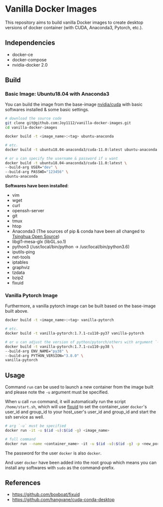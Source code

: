 # Vanilla Docker Images
This repository aims to build vanilla Docker images to create desktop versions of docker container (with CUDA, Anaconda3, Pytorch, etc.).

## Independencies
* docker-ce
* docker-compose
* nvidia-docker 2.0

## Build
### Basic Image: Ubuntu18.04 with Anaconda3
You can build the image from the base-image [nvidia/cuda](https://hub.docker.com/r/nvidia/cuda) with basic softwares installed & some basic settings.
```bash
# download the source code
git clone git@github.com:Joy1112/vanilla-docker-images.git
cd vanilla-docker-images

docker build -t <image_name>:<tag> ubuntu-anaconda

# etc.
docker build -t ubuntu18.04-anaconda3/cuda-11.0:latest ubuntu-anaconda

# or u can specify the username & password if u want
docker build -t ubuntu18.04-anaconda3/cuda-11.0:latest \
--build-arg USER="dev" \
--build-arg PASSWD="123456" \
ubuntu-anaconda
```

**Softwares have been installed**:
* vim
* wget
* curl
* openssh-server
* git
* tmux
* htop
* Anaconda3 (The sources of pip & conda have been all changed to [Tsinghua Open Source](https://mirrors.tuna.tsinghua.edu.cn/))
* libgl1-mesa-glx (libGL.so.1)
* python3 (/usr/local/bin/python -> /usr/local/bin/python3.6)
* iputils-ping
* net-tools
* iptables
* graphviz
* tzdata
* bzip2
* fixuid

### Vanilla Pytorch Image
Furthermore, a vanilla pytorch image can be built based on the base-image built above.
```bash
docker build -t <image_name>:<tag> vanilla-pytorch

# etc.
docker build -t vanilla-pytorch:1.7.1-cu110-py37 vanilla-pytorch

# or u can adjust the version of python/pytorch/others with argument `--build-arg <var_name>=<var_value>`
docker build -t vanilla-pytorch:1.7.1-cu110-py38 \
--build-arg ENV_NAME="py38" \
--build-arg PYTHON_VERSION="3.8.0" \
vanilla-pytorch
```

## Usage
Command `run` can be used to launch a new container from the image built and please note the `-u` argument must be specified.

When u call `run` command, it will automatically run the script `/home/start.sh`, which will use [fixuid](https://github.com/boxboat/fixuid) to set the container_user `docker`'s user_id and group_id to your host_user's user_id and group_id and start the ssh service as well.
```bash
# arg `-u` must be specified
docker run -it -u $(id -u):$(id -g) <image_name>

# full command
docker run --name <container_name> -it -u $(id -u):$(id -g) -p <new_port>:22 --gpus all -v <path_to_home>/.ssh:/home/docker/.ssh:ro <image_name>
```

The password for the user `docker` is also `docker`.

And user `docker` have been added into the root group which means you can install any softwares with `sudo` as the command-prefix.


## References
* https://github.com/boxboat/fixuid
* https://github.com/hangvane/cuda-conda-desktop
